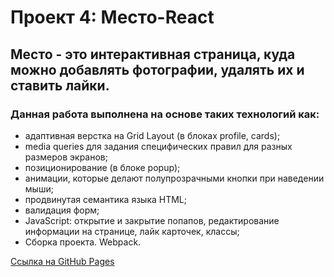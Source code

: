 # Проект 4: Место-React
## Место - это интерактивная страница, куда можно добавлять фотографии, удалять их и ставить лайки. 
### Данная работа выполнена на основе таких технологий как:
* адаптивная верстка на Grid Layout (в блоках profile, cards);
* media queries для задания специфических правил для разных размеров экранов;
* позиционирование (в блоке popup);
* анимации, которые делают полупрозрачными кнопки при наведении мыши;
* продвинутая семантика языка HTML;
* валидация форм;
* JavaScript: открытие и закрытие попапов, редактирование информации на странице, лайк карточек, классы;
* Сборка проекта. Webpack.

[Ссылка на GitHub Pages](https://b-o-e-v.github.io/mesto/)